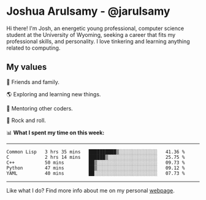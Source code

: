 # Joshua Arulsamy - @jarulsamy

Hi there! I'm Josh, an energetic young professional, computer science student at the University of Wyoming, seeking a career that fits my professional skills, and personality. I love tinkering and learning anything related to computing.

## My values

:yellow_heart: Friends and family.

:earth_americas: Exploring and learning new things.

:book: Mentoring other coders.

:guitar: Rock and roll.

:bar_chart: **What I spent my time on this week:**

------
<!--START_SECTION:waka-->
```text
Common Lisp   3 hrs 35 mins   ██████████▒░░░░░░░░░░░░░░   41.36 % 
C             2 hrs 14 mins   ██████▒░░░░░░░░░░░░░░░░░░   25.75 % 
C++           50 mins         ██▒░░░░░░░░░░░░░░░░░░░░░░   09.73 % 
Python        47 mins         ██▒░░░░░░░░░░░░░░░░░░░░░░   09.12 % 
YAML          40 mins         ██░░░░░░░░░░░░░░░░░░░░░░░   07.73 % 
```
<!--END_SECTION:waka-->
------

Like what I do? Find more info about me on my personal [webpage](https://arulsamy.me).
